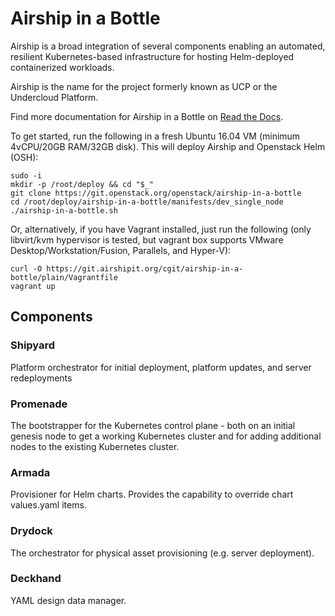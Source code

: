 # Airship in a Bottle

Airship is a broad integration of several components
enabling an automated, resilient Kubernetes-based infrastructure for hosting
Helm-deployed containerized workloads.

Airship is the name for the project formerly known as UCP or the Undercloud
Platform.

Find more documentation for Airship in a Bottle on
[Read the Docs](https://airshipit.readthedocs.io/).

To get started, run the following in a fresh Ubuntu 16.04 VM
(minimum 4vCPU/20GB RAM/32GB disk). This will deploy Airship and Openstack Helm
(OSH):
```
sudo -i
mkdir -p /root/deploy && cd "$_"
git clone https://git.openstack.org/openstack/airship-in-a-bottle
cd /root/deploy/airship-in-a-bottle/manifests/dev_single_node
./airship-in-a-bottle.sh
```

Or, alternatively, if you have Vagrant installed, just run the following
(only libvirt/kvm hypervisor is tested, but vagrant box supports VMware
Desktop/Workstation/Fusion, Parallels, and Hyper-V):
```
curl -O https://git.airshipit.org/cgit/airship-in-a-bottle/plain/Vagrantfile
vagrant up
```

## Components

### Shipyard

Platform orchestrator for initial deployment, platform updates, and server
redeployments

### Promenade

The bootstrapper for the Kubernetes control plane - both on an initial genesis node
to get a working Kubernetes cluster and for adding additional nodes to the existing
Kubernetes cluster.

### Armada

Provisioner for Helm charts. Provides the capability to override chart values.yaml
items.

### Drydock

The orchestrator for physical asset provisioning (e.g. server deployment).

### Deckhand

YAML design data manager.
